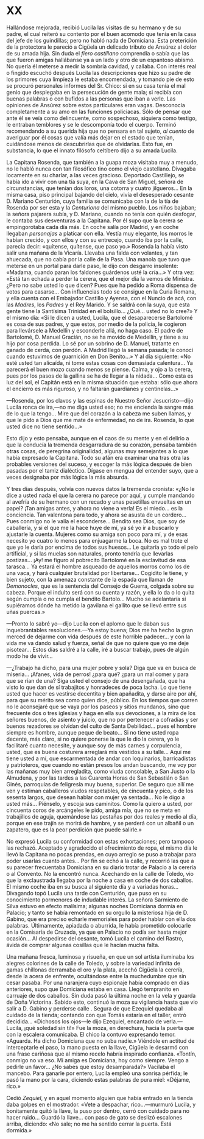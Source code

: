 # XX

Hallándose mejorada, recibió Lucila las visitas de su hermano y de su padre, el
cual reiteró su contento por el buen acomodo que tenía en la casa del jefe de
los guindillas; pero no habló nada de Domiciana. Esta preterición de la
protectora le pareció a Cigüela un delicado tributo de Ansúrez al dolor de su
amada hija. Sin duda el *fiero castillano* comprendía o sabía que las que
fueron amigas hallábanse ya a un lado y otro de un espantoso abismo. No quería
él meterse a medir la sombría cavidad, y callaba. Con interés real o fingido
escuchó después Lucila las descripciones que hizo su padre de los primores cuya
limpieza le estaba encomendada, y tomando pie de esto se procuró personales
informes del Sr. Chico: si en su casa tenía el mal genio que desplegaba en la
persecución de gente mala; si recibía con buenas palabras o con bufidos a las
personas que iban a verle. Las opiniones de Ansúrez sobre estos particulares
eran vagas. Desconocía completamente a su amo en las funciones policiacas. Sólo
de pensar que ante él se veía como delincuente, como sospechoso, siquiera como
testigo, le entraban temblores y se le descomponía todo el cuerpo. Terminó
recomendando a su querida hija que no pensara en tal sujeto, *al cuento* de
averiguar por él cosas que valía más dejar en el estado que tenían, cuidándose
menos de descubrirlas que de olvidarlas. Esto fue, en substancia, lo que el
innato filósofo celtíbero dijo a su amada Lucila.

La Capitana Rosenda, que también a la guapa moza visitaba muy a menudo, no le
habló nunca con tan filosófico tino como el viejo castellano. Divagaba
locamente en su charlar, a las veces gracioso. Deportado Castillejo, se había
ido a vivir con una tía suya, en la Cava de San Miguel, señora de
circunstancias, que tenían dos loros, una cotorra y cuatro jilgueros... En la
misma casa, piso principal bajando del cielo, vivía el desesperado cesante D.
Mariano Centurión, cuya familia se comunicaba con la de la tía de Rosenda por
ser esta y la *Centuriona* del mismo pueblo. Los niños bajaban; la señora
pajarera subía, y D. Mariano, cuando no tenía con quién desfogar, le contaba
sus desventuras a la Capitana. Por él supo que la cerera se empingorotaba cada
día más. En coche salía por Madrid, y en coche llegaban *personajas* a platicar
con ella. Vestía muy elegante, los morros le habían crecido, y con ellos y con
su entrecejo, cuando iba por la calle, parecía decir: «quítense, quítense, que
paso yo.» Rosenda la había visto salir una mañana de la Vicaría. Llevaba una
falda con volantes, y tan ahuecada, que no cabía por la calle de la Pasa. Una
manola que tuvo que meterse en un portal para darle paso, le dijo con desgarro
insolente: «Madama, cuando paran los faldones guárdenos usté la cría...» Y otra
vez: «Está tan echada a perder la cerera, que el mejor día la vemos de
Ministra. ¿Pero no sabe usted lo que dicen? Pues que ha pedido a Roma dispensa
de votos para casarse... Con influencias todo se consigue en la Curia Romana,
y ella cuenta con el Embajador Castillo y Ayensa, con el Nuncio de acá, con las
*Madres*, los *Padres* y el Rey Marido. Y se saldrá con la suya, que esta gente
tiene la Santísima Trinidad en el bolsillo... ¿Qué... usted no lo cree?» Y el
mismo día: «Si le dicen a usted, Lucila, que el desaparecerse Bartolomé es cosa
de sus padres, y que estos, por medio de la policía, le cogieron para
llevársele a Medellín y esconderle allá, no haga caso. El padre de Bartolomé,
D. Manuel Gracián, no se ha movido de Medellín, y tiene a su hijo por cosa
perdida. Lo sé por un sobrino de D. Manuel, tratante en ganado de cerda, con
perdón. A Madrid llegó la semana pasada; le conocí cuando estuvimos de
guarnición en Don Benito...» Y al día siguiente: «No esté usted tan alicaída,
ni tome estas cosas con demasiada calentura... Ya parecerá el buen mozo cuando
menos se piense. Calma, y ojo a la cerera, pues por los pasos de la gallina se
ha de llegar a la nidada... Como esta es luz del sol, el Capitán está en la
misma situación que estaba: sólo que ahora el encierro es más riguroso, y no
faltarán guardianes y centinelas...»

—Rosenda, por los clavos y las espinas de Nuestro Señor Jesucristo—dijo Lucila
ronca de ira,—no me diga usted eso; no me encienda la sangre más de lo que la
tengo... Mire que del corazón a la cabeza me suben llamas, y que le pido a Dios
que me mate de enfermedad, no de ira. Rosenda, lo que usted dice no tiene
sentido...»

Esto dijo y esto pensaba, aunque en el caos de su mente y en el delirio a que
la conducía la tremenda desgarradura de su corazón, pensaba también otras
cosas, de peregrina originalidad, algunas muy semejantes a lo que había
expresado la Capitana. Todo su afán era examinar una tras otra las probables
versiones del suceso, y escoger la más lógica después de bien pasadas por el
tamiz dialéctico. Dígase en mengua del entender suyo, que a veces designaba por
más lógica la más absurda.

Y tres días después, volvía con nuevos datos la tremenda cronista: «¿No le dice
a usted nada el que la cerera no parece por aquí, y cumple mandando al avefría
de su hermano con un recado y unas pesetillas envueltas en un papel? ¡Tan
amigas antes, y ahora no viene a verla! Es el miedo... es la conciencia. Tan
valentona para todo, y ahora se asusta de un cordero... Pues conmigo no le
valía el esconderse... Bendito sea Dios, que soy de caballería, y si el que me
la hace huye de mí, ya sé yo ir a buscarlo y ajustarle la cuenta. Mujeres como
su amiga son poco para mí, y de esas necesito yo cuatro lo menos para
enjuagarme la boca. No es mal trote el que yo le daría por encima de todos sus
huesos... Le quitaría yo todo el pelo artificial, y si las muelas son
naturales, pronto tendría que llevarlas postizas... ¡Ay! me figuro al pobrecito
Bartolomé en la esclavitud de esa tarasca... Ya estará el hombre asqueado de
aquellos morros como los de una vaca, y hará cualquier brutalidad por
libertarse... Cogidito le tiene, y bien sujeto, con la amenaza constante de la
espada que llaman de *Demonocles*, que es la sentencia del Consejo de Guerra,
colgada sobre su cabeza. Porque el indulto será con su cuenta y razón, y ella
lo da o lo quita según cumpla o no cumpla el bendito Bartolo... Mucho se
adelantaría si supiéramos dónde ha metido la gavilana el gallito que se llevó
entre sus uñas puercas.»

—Pronto lo sabré yo—dijo Lucila con el aplomo que le daban sus inquebrantables
resoluciones.—Ya estoy buena; Dios me ha hecho la gran merced de dejarme con
vida después de este horrible padecer... y con la vida me va dando salud
y fuerza, señal de que no quiere que yo me deje pisotear... Estos días saldré
a la calle, iré a buscar trabajo, pues de algún modo he de vivir...

—¿Trabajo ha dicho, para una mujer pobre y sola? Diga que va en busca de
miseria... ¡Afanes, vida de perros! ¿para qué? ¿para un mal comer y para que se
rían de una? Siga usted el consejo de una desengañada, que ha visto lo que dan
de sí trabajitos y honradeces de poca lacha. Lo que tiene usted que hacer es
vestirse decentita y bien apañadita, y darse aire por ahí, para que su mérito
sea como quien dice, público. En los tiempos que corren no le aconsejaré que se
vaya por los paseos y sitios mundanos, sino que frecuente dos o tres iglesias
y haga en ella sus devociones, a la mira de los señores buenos, de asiento
y juicio, que no por pertenecer a cofradías y ser buenos rezadores se olvidan
del culto de Santa Debilidad... pues el hombre siempre es hombre, aunque peque
de beato... Si no tiene usted ropa decente, más claro, si no quiere ponerse la
que le dio la cerera, yo le facilitaré cuanto necesite, y aunque soy de más
carnes y corpulencia, usted, que es buena costurera arreglará mis vestidos a su
talle... Aquí me tiene usted a mí, que escarmentada de andar con loquinarios,
barricadistas y patrioteros, que cuando no están presos los andan buscando, me
voy por las mañanas muy bien arregladita, como viuda consolable, a San Justo
o la Almudena, y por las tardes a las Cuarenta Horas de San Sebastián o San
Ginés, parroquias de feligresía muy buena, superior. De seguro que allí me ven
y estiman caballeros viudos respetables, de cincuenta y pico, o de los sesenta
largos, que desean hablar con mujer ya sentada... No le digo a usted más...
Piénselo, y escoja sus caminitos. Como la quiero a usted, por cincuenta coros
de arcángeles le pido, amiga mía, que no se meta en trabajillos de aguja,
quemándose las pestañas por dos reales y medio al día, porque en ese trajín se
morirá de hambre, y se perderá con un albañil o un zapatero, que es la peor
perdición que puede salirle.»

No expresó Lucila su conformidad con estas exhortaciones; pero tampoco las
rechazó. Aceptado y agradecido el ofrecimiento de ropa, el mismo día le llevó
la Capitana no pocas prendas, en cuyo arreglo se puso a trabajar para poder
usarlas cuanto antes... Por fin se echó a la calle, y recorrió las que a su
parecer frecuentaba Domiciana en su diario trotar de Palacio a la cerería o al
Convento. No la encontró nunca. Acechando en la calle de Toledo, vio que la
exclaustrada llegaba por la noche a casa en coche de dos caballos. El mismo
coche iba en su busca al siguiente día y a variadas horas... Divagando topó
Lucila una tarde con Centurión, que puso en su conocimiento pormenores de
indudable interés. La señora Sarmiento de Silva estuvo en efecto malísima;
algunas noches Domiciana dormía en Palacio; y tanto se había remontado en su
orgullo la misteriosa hija de D. Gabino, que era preciso echarle memoriales
para poder hablar con ella dos palabras. Últimamente, apiadada o aburrida, le
había prometido colocarle en la Comisaría de Cruzada, ya que en Palacio no
podía ser hasta mejor ocasión... Al despedirse del cesante, tomó Lucila el
camino del Rastro, ávida de comprar algunas cosillas que le hacían mucha falta.

Una mañana fresca, luminosa y risueña, en que un sol artista iluminaba los
alegres colorines de la calle de Toledo, y sobre la variedad infinita de gamas
chillonas derramaba el oro y la plata, acechó Cigüela la cerería, desde la
acera de enfrente, ocultándose entre la muchedumbre que sin cesar pasaba. Por
una naranjera cuyo espionaje había comprado en días anteriores, supo que
Domiciana estaba en casa. Llegó tempranito en carruaje de dos caballos. Sin
duda pasó la última noche en la vela y guarda de Doña Victorina. Sabido esto,
continuó la moza su vigilancia hasta que vio salir a D. Gabino y perderse calle
. Segura de que Ezequiel quedaba al cuidado de la tienda; contando con que
Tomás estaría en el taller, entró decidida... «Dichosos los ojos—le dijo
Ezequiel, encantado de verla.—Lucila, ¡qué soledad sin ti!» Fue la moza, en
derechura, hacia la puerta que con la escalera comunicaba. El chico la contuvo
expresando temor. «Aguarda. Ha dicho Domiciana que no suba nadie.» Viéndole en
actitud de interceptarle el paso, la mano puesta en la llave, Cigüela le
desarmó con una frase cariñosa que al mismo recelo habría inspirado confianza.
«Tontín, conmigo no va eso. Mi amiga es Domiciana, hoy como siempre. Vengo
a pedirle un favor... ¿No sabes que estoy desamparada?» Vacilaba el mancebo.
Para ganarle por entero, Lucila empleó una sonrisa pérfida; le pasó la mano por
la cara, diciendo estas palabras de pura miel: «Déjame, rico.»

Cedió *Zequiel*, y en aquel momento alguien que había entrado en la tienda daba
golpes en el mostrador. «Vete a despachar, rico...—murmuró Lucila,
y bonitamente quitó la llave, la puso por dentro, cerró con cuidado para no
hacer ruido... Guardó la llave... con paso de gato se deslizó escalones arriba,
diciendo: «No sale; no me ha sentido cerrar la puerta. Está dormida.»
